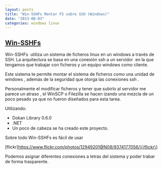 ```yaml
---
layout: posts
title: "Win-SSHFs Montar FS sobre SSH (Windows)"
date: "2013-08-03"
categories: windows linux
---
```


## [Win-SSHFs](https://code.google.com/p/win-sshfs/ "win-sshfs")

Win-SSHFs  utiliza un sistema de ficheros linux en un windows a través de SSH. La arquitectura se basa en una conexión ssh a un servidor  en la que tengamos que trabajar con ficheros y un equipo windows como cliente.

Este sistema te permite montar el sistema de ficheros como una unidad de windows , además de la seguridad que otorga las conexiones ssh .

Personalmente el modificar ficheros y tener que subirlo al servidor me parece un atraso , el WinSCP o Filezilla se hacen izando una mezcla de un poco pesado ya que no fueron diseñados para esta tarea.

Utilizando:

- Dokan Library 0.6.0
- .NET
- Un poco de cabeza se ha creado este proyecto.

Sobre todo Win-SSHFs es fácil de usar

\[flickr\]https://www.flickr.com/photos/12949201@N08/9374177056/\[/flickr\]

Podemos asignar diferentes conexiones a letras del sistema y poder trabar de forma trasparente.
